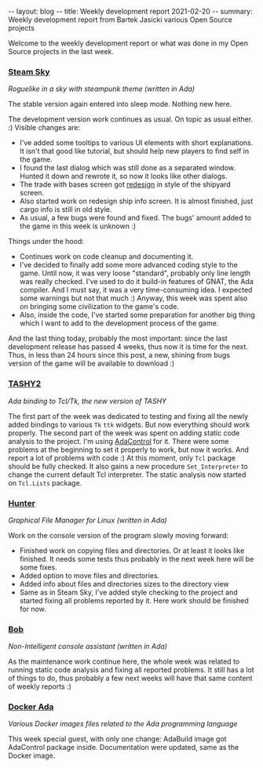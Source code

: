 -- layout: blog
-- title: Weekly development report 2021-02-20
-- summary: Weekly development report from Bartek Jasicki various Open Source projects

Welcome to the weekly development report or what was done in my Open Source
projects in the last week.

### [Steam Sky](https://www.laeran.pl/repositories/steamsky)

*Roguelike in a sky with steampunk theme (written in Ada)*

The stable version again entered into sleep mode. Nothing new here.

The development version work continues as usual. On topic as usual either. :)
Visible changes are:

* I've added some tooltips to various UI elements with short explanations. It
isn't that good like tutorial, but should help new players to find self in the
game.
* I found the last dialog which was still done as a separated window. Hunted
it down and rewrote it, so now it looks like other dialogs.
* The trade with bases screen got [redesign](https://imgur.com/jsFlY5R) in
style of the shipyard screen.
* Also started work on redesign ship info screen. It is almost finished, just
cargo info is still in old style.
* As usual, a few bugs were found and fixed. The bugs' amount added to the
game in this week is unknown :)

Things under the hood:

* Continues work on code cleanup and documenting it.
* I've decided to finally add some more advanced coding style to the game.
Until now, it was very loose "standard", probably only line length was really
checked. I've used to do it build-in features of GNAT, the Ada compiler. And I
must say, it was a very time-consuming idea. I expected some warnings but not
that much :) Anyway, this week was spent also on bringing some civilization to
the game's code.
* Also, inside the code, I've started some preparation for another big thing
which I want to add to the development process of the game.

And the last thing today, probably the most important: since the last
development release has passed 4 weeks, thus now it is time for the next.
Thus, in less than 24 hours since this post, a new, shining from bugs version
of the game will be available to download :)

### [TASHY2](https://www.laeran.pl/repositories/tashy2)

*Ada binding to Tcl/Tk, the new version of TASHY*

The first part of the week was dedicated to testing and fixing all the newly
added bindings to various `Tk` `ttk` widgets. But now everything should work
properly. The second part of the week was spent on adding static code analysis
to the project. I'm using [AdaControl](https://www.adalog.fr/en/adacontrol.html)
for it. There were some problems at the beginning to set it properly to work,
but now it works. And report a lot of problems with code :) At this moment,
only `Tcl` package should be fully checked. It also gains a new procedure
`Set_Interpreter` to change the current default Tcl interpreter. The static
analysis now started on `Tcl.Lists` package.

### [Hunter](https://www.laeran.pl/repositories/hunter)

*Graphical File Manager for Linux (written in Ada)*

Work on the console version of the program slowly moving forward:

* Finished work on copying files and directories. Or at least it looks like
  finished. It needs some tests thus probably in the next week here will be some
  fixes.
* Added option to move files and directories.
* Added info about files and directories sizes to the directory view
* Same as in Steam Sky, I've added style checking to the project and started
  fixing all problems reported by it. Here work should be finished for now.

### [Bob](https://www.laeran.pl/repositories/bob)

*Non-Intelligent console assistant (written in Ada)*

As the maintenance work continue here, the whole week was related to running
static code analysis and fixing all reported problems. It still has a lot of
things to do, thus probably a few next weeks will have that same content of
weekly reports :)

### [Docker Ada](https://www.laeran.pl/repositories/dockerada)

*Various Docker images files related to the Ada programming language*

This week special guest, with only one change: AdaBuild image got AdaControl
package inside. Documentation were updated, same as the Docker image.
